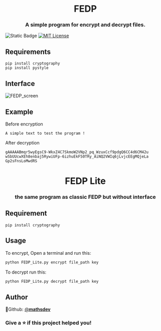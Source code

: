 
<h1 align="center">FEDP</h1>

<h3 align="center">A simple program for encrypt and decrypt files.</h3>

![Static Badge](https://img.shields.io/badge/Version-1.0-green)
[![MIT License](https://img.shields.io/badge/License-MIT-green.svg)](https://choosealicense.com/licenses/mit/)



## Requirements

```
pip install cryptography
pip install pystyle
```

## Interface

![FEDP_screen](https://github.com/user-attachments/assets/ecbd82a0-2797-4489-bd1c-7dac0c01e8db)

## Example

Before encryption

```
A simple text to test the program !
```

After decryption

```
gAAAAABmqr5wyEgsC9-WkxZ4C7SkmoW2VNp2_pq_WzuxCcf9pdgQ6CC4d6CM42u
wSbUUcwXEh8enbaj5RywiUFp-6izhuEkF50TRy_AiNQ2VWIq6jLvjcEEgMQjeLa
Gp2sFnsLoMwdRS
```


<h1 align="center">FEDP Lite</h1>

<h3 align="center">the same program as classic FEDP but without interface</h3>

## Requirement

```
pip install cryptography
```


## Usage

To encrypt,
Open a terminal and run this:
```bash
python FEDP_Lite.py encrypt file_path key
```

To decrypt run this:
```bash
python FEDP_Lite.py decrypt file_path key
```
## Author

👤Github: [@**mathsdev**](https://github.com/mathsdev)


### Give a ⭐️ if this project helped you!

